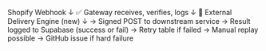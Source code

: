 Shopify Webhook
        ↓
✅ Gateway receives, verifies, logs
        ↓
🚀 External Delivery Engine (new)
        ↓
→ Signed POST to downstream service
→ Result logged to Supabase (success or fail)
→ Retry table if failed
→ Manual replay possible
→ GitHub issue if hard failure